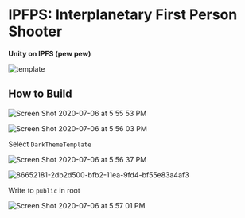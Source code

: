 # IPFPS: Interplanetary First Person Shooter

<b> Unity on IPFS (pew pew) </b>

![template](https://user-images.githubusercontent.com/19412160/86652835-b7fb3900-bfb2-11ea-8292-fdc160769190.png)

## How to Build

![Screen Shot 2020-07-06 at 5 55 53 PM](https://user-images.githubusercontent.com/19412160/86652164-2b507b00-bfb2-11ea-8085-1144fb98a708.png)

![Screen Shot 2020-07-06 at 5 56 03 PM](https://user-images.githubusercontent.com/19412160/86652176-2c81a800-bfb2-11ea-8e15-103d83472348.png)


Select `DarkThemeTemplate`

![Screen Shot 2020-07-06 at 5 56 37 PM](https://user-images.githubusercontent.com/19412160/86652180-2d1a3e80-bfb2-11ea-9348-2003517b54b2.png)

![86652181-2db2d500-bfb2-11ea-9fd4-bf55e83a4af3](https://user-images.githubusercontent.com/19412160/86652671-98fca700-bfb2-11ea-851e-5fa04881599b.png)

Write to `public` in root

![Screen Shot 2020-07-06 at 5 57 01 PM](https://user-images.githubusercontent.com/19412160/86652183-2db2d500-bfb2-11ea-8b40-7ecd9c93d4b7.png)
